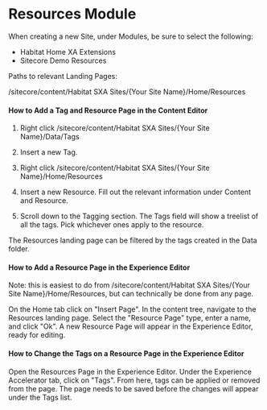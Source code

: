 # Resources Module

When creating a new Site, under Modules, be sure to select the following:

- Habitat Home XA Extensions
- Sitecore Demo Resources

Paths to relevant Landing Pages:

/sitecore/content/Habitat SXA Sites/{Your Site Name}/Home/Resources

#### How to Add a Tag and Resource Page in the Content Editor

1) Right click /sitecore/content/Habitat SXA Sites/{Your Site Name}/Data/Tags

2) Insert a new Tag.

3) Right click /sitecore/content/Habitat SXA Sites/{Your Site Name}/Home/Resources

4) Insert a new Resource. Fill out the relevant information under Content and Resource.

5) Scroll down to the Tagging section. The Tags field will show a treelist of all the tags. Pick whichever ones apply to the resource.

The Resources landing page can be filtered by the tags created in the Data folder.

#### How to Add a Resource Page in the Experience Editor

Note: this is easiest to do from /sitecore/content/Habitat SXA Sites/{Your Site Name}/Home/Resources, but can technically be done from any page.

On the Home tab click on "Insert Page". In the content tree, navigate to the Resources landing page. Select the "Resource Page" type, enter a name, and click "Ok". A new Resource Page will appear in the Experience Editor, ready for editing.

#### How to Change the Tags on a Resource Page in the Experience Editor

Open the Resources Page in the Experience Editor. Under the Experience Accelerator tab, click on "Tags". From here, tags can be applied or removed from the page. The page needs to be saved before the changes will appear under the Tags list.